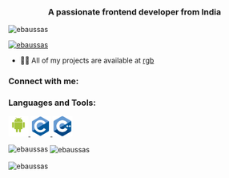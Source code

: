<h3 align="center">A passionate frontend developer from India</h3>

<p align="left"> <img src="https://komarev.com/ghpvc/?username=ebaussas&label=Profile%20views&color=0e75b6&style=flat" alt="ebaussas" /> </p>

<p align="left"> <a href="https://github.com/ryo-ma/github-profile-trophy"><img src="https://github-profile-trophy.vercel.app/?username=ebaussas" alt="ebaussas" /></a> </p>

- 👨‍💻 All of my projects are available at [rgb](rgb)

<h3 align="left">Connect with me:</h3>
<p align="left">
</p>

<h3 align="left">Languages and Tools:</h3>
<p align="left"> <a href="https://developer.android.com" target="_blank" rel="noreferrer"> <img src="https://raw.githubusercontent.com/devicons/devicon/master/icons/android/android-original-wordmark.svg" alt="android" width="40" height="40"/> </a> <a href="https://www.cprogramming.com/" target="_blank" rel="noreferrer"> <img src="https://raw.githubusercontent.com/devicons/devicon/master/icons/c/c-original.svg" alt="c" width="40" height="40"/> </a> <a href="https://www.w3schools.com/cpp/" target="_blank" rel="noreferrer"> <img src="https://raw.githubusercontent.com/devicons/devicon/master/icons/cplusplus/cplusplus-original.svg" alt="cplusplus" width="40" height="40"/> </a> </p>

<p><img align="left" src="https://github-readme-stats.vercel.app/api/top-langs?username=ebaussas&show_icons=true&locale=en&layout=compact" alt="ebaussas" /></p>

<p>&nbsp;<img align="center" src="https://github-readme-stats.vercel.app/api?username=ebaussas&show_icons=true&locale=en" alt="ebaussas" /></p>

<p><img align="center" src="https://github-readme-streak-stats.herokuapp.com/?user=ebaussas&" alt="ebaussas" /></p>
